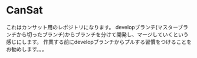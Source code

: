 # CanSat
これはカンサット用のレポジトリになります。
developブランチ(マスターブランチから切ったブランチ)からブランチを分けて開発し、マージしていくという感じにします。
作業する前にdevelopブランチからプルする習慣をつけることをお勧めします。。。
